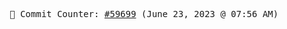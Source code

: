 <p align="center">
    <samp>
        📮 Commit Counter: <a href="https://github.com/Javascript-void0/Javascript-void0/commits/main">#59699</a> (June 23, 2023 @ 07:56 AM)
    </samp>
</p>
